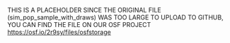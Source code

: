 THIS IS A PLACEHOLDER SINCE THE ORIGINAL FILE (sim_pop_sample_with_draws) WAS TOO LARGE TO UPLOAD TO GITHUB, YOU CAN FIND THE FILE ON OUR OSF PROJECT https://osf.io/2r9sy/files/osfstorage